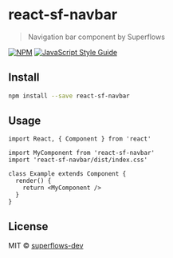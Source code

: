 # react-sf-navbar

> Navigation bar component by Superflows

[![NPM](https://img.shields.io/npm/v/react-sf-navbar.svg)](https://www.npmjs.com/package/react-sf-navbar) [![JavaScript Style Guide](https://img.shields.io/badge/code_style-standard-brightgreen.svg)](https://standardjs.com)

## Install

```bash
npm install --save react-sf-navbar
```

## Usage

```tsx
import React, { Component } from 'react'

import MyComponent from 'react-sf-navbar'
import 'react-sf-navbar/dist/index.css'

class Example extends Component {
  render() {
    return <MyComponent />
  }
}
```

## License

MIT © [superflows-dev](https://github.com/superflows-dev)
